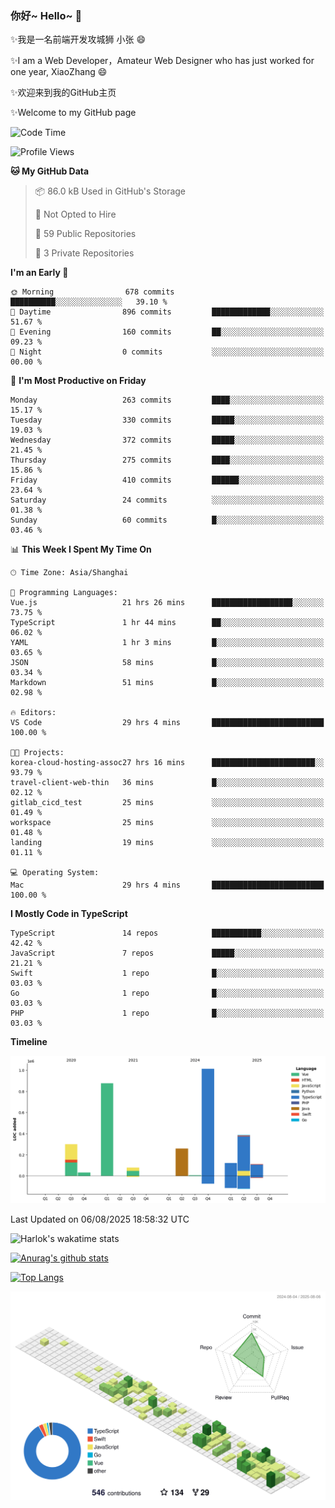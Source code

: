 ### 你好~ Hello~ 👋

✨我是一名前端开发攻城狮 小张 😄

✨I am a Web Developer，Amateur Web Designer who has just worked for one year, XiaoZhang 😄

✨欢迎来到我的GitHub主页

✨Welcome to my GitHub page
<!--
**7148505/7148505** is a ✨ _special_ ✨ repository because its `README.md` (this file) appears on your GitHub profile.

Here are some ideas to get you started:

- 🔭 I’m currently working on ...
- 🌱 I’m currently learning ...
- 👯 I’m looking to collaborate on ...
- 🤔 I’m looking for help with ...
- 💬 Ask me about ...
- 📫 How to reach me: ...
- 😄 Pronouns: ...
- ⚡ Fun fact: ...
-->

<!--START_SECTION:waka-->
![Code Time](http://img.shields.io/badge/Code%20Time-2%2C834%20hrs%2054%20mins-blue)

![Profile Views](http://img.shields.io/badge/Profile%20Views-1-blue)

**🐱 My GitHub Data** 

> 📦 86.0 kB Used in GitHub's Storage 
 > 
> 🚫 Not Opted to Hire
 > 
> 📜 59 Public Repositories 
 > 
> 🔑 3 Private Repositories 
 > 
**I'm an Early 🐤** 

```text
🌞 Morning                678 commits         ██████████░░░░░░░░░░░░░░░   39.10 % 
🌆 Daytime                896 commits         █████████████░░░░░░░░░░░░   51.67 % 
🌃 Evening                160 commits         ██░░░░░░░░░░░░░░░░░░░░░░░   09.23 % 
🌙 Night                  0 commits           ░░░░░░░░░░░░░░░░░░░░░░░░░   00.00 % 
```
📅 **I'm Most Productive on Friday** 

```text
Monday                   263 commits         ████░░░░░░░░░░░░░░░░░░░░░   15.17 % 
Tuesday                  330 commits         █████░░░░░░░░░░░░░░░░░░░░   19.03 % 
Wednesday                372 commits         █████░░░░░░░░░░░░░░░░░░░░   21.45 % 
Thursday                 275 commits         ████░░░░░░░░░░░░░░░░░░░░░   15.86 % 
Friday                   410 commits         ██████░░░░░░░░░░░░░░░░░░░   23.64 % 
Saturday                 24 commits          ░░░░░░░░░░░░░░░░░░░░░░░░░   01.38 % 
Sunday                   60 commits          █░░░░░░░░░░░░░░░░░░░░░░░░   03.46 % 
```


📊 **This Week I Spent My Time On** 

```text
🕑︎ Time Zone: Asia/Shanghai

💬 Programming Languages: 
Vue.js                   21 hrs 26 mins      ██████████████████░░░░░░░   73.75 % 
TypeScript               1 hr 44 mins        ██░░░░░░░░░░░░░░░░░░░░░░░   06.02 % 
YAML                     1 hr 3 mins         █░░░░░░░░░░░░░░░░░░░░░░░░   03.65 % 
JSON                     58 mins             █░░░░░░░░░░░░░░░░░░░░░░░░   03.34 % 
Markdown                 51 mins             █░░░░░░░░░░░░░░░░░░░░░░░░   02.98 % 

🔥 Editors: 
VS Code                  29 hrs 4 mins       █████████████████████████   100.00 % 

🐱‍💻 Projects: 
korea-cloud-hosting-assoc27 hrs 16 mins      ███████████████████████░░   93.79 % 
travel-client-web-thin   36 mins             █░░░░░░░░░░░░░░░░░░░░░░░░   02.12 % 
gitlab_cicd_test         25 mins             ░░░░░░░░░░░░░░░░░░░░░░░░░   01.49 % 
workspace                25 mins             ░░░░░░░░░░░░░░░░░░░░░░░░░   01.48 % 
landing                  19 mins             ░░░░░░░░░░░░░░░░░░░░░░░░░   01.11 % 

💻 Operating System: 
Mac                      29 hrs 4 mins       █████████████████████████   100.00 % 
```

**I Mostly Code in TypeScript** 

```text
TypeScript               14 repos            ███████████░░░░░░░░░░░░░░   42.42 % 
JavaScript               7 repos             █████░░░░░░░░░░░░░░░░░░░░   21.21 % 
Swift                    1 repo              █░░░░░░░░░░░░░░░░░░░░░░░░   03.03 % 
Go                       1 repo              █░░░░░░░░░░░░░░░░░░░░░░░░   03.03 % 
PHP                      1 repo              █░░░░░░░░░░░░░░░░░░░░░░░░   03.03 % 
```



**Timeline**

![Lines of Code chart](https://raw.githubusercontent.com/littleCareless/littleCareless/master/assets/bar_graph.png)


 Last Updated on 06/08/2025 18:58:32 UTC
<!--END_SECTION:waka-->
![Harlok's wakatime stats](https://github-readme-stats.vercel.app/api/wakatime?username=littleCareless)

[![Anurag's github stats](https://github-readme-stats.vercel.app/api?username=littleCareless)](https://github.com/anuraghazra/github-readme-stats)

[![Top Langs](https://github-readme-stats.vercel.app/api/top-langs/?username=littleCareless&layout=compact)](https://github.com/anuraghazra/github-readme-stats)

![](./profile-3d-contrib/profile-green-animate.svg)
